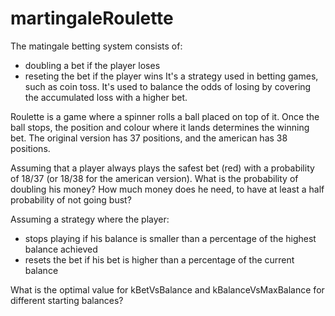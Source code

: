 # martingaleRoulette
The matingale betting system consists of:
  - doubling a bet if the player loses 
  - reseting the bet if the player wins
It's a strategy used in betting games, such as coin toss. 
It's used to balance the odds of losing by covering the accumulated loss with a higher bet.

Roulette is a game where a spinner rolls a ball placed on top of it. 
Once the ball stops, the position and colour where it lands determines the winning bet.
The original version has 37 positions, and the american has 38 positions.

Assuming that a player always plays the safest bet (red) with a probability of 18/37 (or 18/38 for the american version).
What is the probability of doubling his money?
How much money does he need, to have at least a half probability of not going bust?

Assuming a strategy where the player:
  - stops playing if his balance is smaller than a percentage of the highest balance achieved
  - resets the bet if his bet is higher than a percentage of the current balance
  
What is the optimal value for kBetVsBalance and kBalanceVsMaxBalance for different starting balances?
